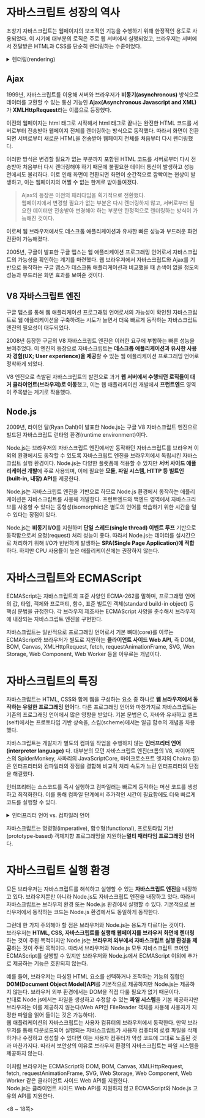 # 자바스크립트 성장의 역사
초창기 자바스크립트는 웹페이지의 보조적인 기능을 수행하기 위해 한정적인 용도로 사용되었다. 이 시기에 대부분의 로직은 주로 웹 서버에서 실행되었고, 브라우저는 서버에서 전달받은 HTML과 CSS를 단순히 랜더링하는 수준이었다.

<details>
<summary>렌더링(rendering)</summary>
<div markdown="1">

렌더링이란 HTML, CSS, 자바스크립트로 작성된 문서를 해석해서 브라우저에 시각적으로 출력하는 것을 말한다. 떄로는 서버에서 데이터를 HTML로 변환해서 브라우저에게 전달하는 과정(SSR; Server Side Rendering)을 가리키기도 한다.  

</div>
</details>  

## Ajax
1999년, 자바스크립트를 이용해 서버와 브라우저가 **비동기(asynchronous)** 방식으로 데이터를 교환할 수 있는 통신 기능인 **Ajax(Asynchronous Javascript and XML)** 가 **XMLHttpRequest**라는 이름으로 등장했다.  

이전의 웹페이지는 html 태그로 시작해서 html 태그로 끝나는 완전한 HTML 코드를 서버로부터 전송받아 웹페이지 전체를 렌더링하는 방식으로 동작했다. 따라서 화면이 전환되면 서버로부터 새로운 HTML을 전송받아 웹페이지 전체를 처음부터 다시 렌더링했다.  

이러한 방식은 변경할 필요가 없는 부분까지 포함된 HTML 코드를 서버로부터 다시 전송받아 처음부터 다시 렌더링해야 하기 때문에 불필요한 데이터 통신이 발생하고 성능 면에서도 불리하다. 이로 인해 화면이 전환되면 화면이 순간적으로 깜빡이는 현상이 발생하고, 이는 웹페이지의 어쩔 수 없는 한계로 받아들여졌다.  

> Ajax의 등장은 이전의 패러다임을 획기적으로 전환했다.  
> 웹페이지에서 변경할 필요가 없는 부분은 다시 렌더링하지 않고, 서버로부터 필요한 데이터만 전송받아 변경해야 하는 부분만 한정적으로 렌더링하는 방식이 가능해진 것이다.  
 
이로써 웹 브라우저에서도 데스크톱 애플리케이션과 유사한 빠른 성능과 부드러운 화면 전환이 가능해졌다.  

2005년, 구글이 발표한 구글 맵스는 웹 애플리케이션 프로그래밍 언어로서 자바스크립트의 가능성을 확인하는 계기를 마련했다. 웹 브라우저에서 자바스크립트와 Ajax를 기반으로 동작하는 구글 맵스가 데스크톱 애플리케이션과 비교했을 때 손색이 없을 정도의 성능과 부드러운 화면 효과를 보여준 것이다.

## V8 자바스크립트 엔진
구글 맵스를 통해 웹 애플리케이션 프로그래밍 언어로서의 가능성이 확인된 자바스크립트로 웹 애플리케이션을 구축하려는 시도가 늘면서 더욱 빠르게 동작하는 자바스크립트 엔진의 필요성이 대두되었다.  

2008년 등장한 구글의 V8 자바스크립트 엔진은 이러한 요구에 부합하는 빠른 성능을 보여주었다. 이 엔진의 등장으로 자바스크립트는 **데스크톱 애플리케이션과 유사한 사용자 경험(UX; User experience)을 제공**할 수 있는 웹 애플리케이션 프로그래밍 언어로 정착하게 되었다.  

V8 엔진으로 촉발된 자바스크립트의 발전으로 과거 **웹 서버에서 수행되던 로직들이 대거 클라이언트(브라우저)로 이동**했고, 이는 웹 애플리케이션 개발에서 **프런트엔드** 영역이 주목받는 계기로 작용했다.  

## Node.js
2009년, 라이언 달(Ryan Dahl)이 발표한 Node.js는 구글 V8 자바스크립트 엔진으로 빌드된 자바스크립트 런타임 환경(runtime environment)이다.  

Node.js는 브라우저의 자바스크립트 엔진에서만 동작하던 자바스크립트를 브라우저 이외의 환경에서도 동작할 수 있도록 자바스크립트 엔진을 브라우저에서 독립시킨 자바스크립트 실행 환경이다. Node.js는 다양한 플랫폼에 적용할 수 있지만 **서버 사이드 애플리케이션 개발**에 주로 사용되며, 이에 필요한 **모듈, 파일 시스템, HTTP 등 빌트인(built-in, 내장) API**를 제공한다.  

Node.js는 자바스크립트 엔진을 기반으로 하므로 Node.js 환경에서 동작하는 애플리케이션은 자바스크립트를 사용해 개발한다. 프런트엔드와 백엔드 영역에서 자바스크리브를 사용할 수 있다는 동형성(isomorphic)은 별도의 언어를 학습하기 위한 시간을 덜 수 있다는 장점이 있다.  

Node.js는 **비동기 I/O**를 지원하며 **단일 스레드(single thread) 이벤트 루프** 기반으로 동작함으로써 요청(request) 처리 성능이 좋다. 따라서 Node.js는 데이터를 실시간으로 처리하기 위해 I/O가 빈번하게 발생하는 **SPA(Single Page Application)에 적합**하다. 하지만 CPU 사용률이 높은 애플리케이션에는 권장하지 않는다. 

# 자바스크립트와 ECMAScript
ECMAScript는 자바스크립트의 표준 사양인 ECMA-262를 말하며, 프로그래밍 언어의 값, 타입, 객체와 프로퍼티, 함수, 표준 빌트인 객체(standard build-in object) 등 핵심 문법을 규정한다. 각 브라우저 제조사는 ECMAScript 사양을 준수해서 브라우저에 내장되는 자바스크립트 엔진을 구현한다.  

자바스크립트는 일반적으로 프로그래밍 언어로서 기본 뼈대(core)를 이루는 ECMAScript와 브라우저가 별도로 지원하는 **클라이언트 사이드 Web API**, 즉 DOM, BOM, Canvas, XMLHttpRequest, fetch, requestAnimationFrame, SVG, Wen Storage, Web Component, Web Worker 등을 아우르는 개념이다.  

# 자바스크립트의 특징
자바스크립트는 HTML, CSS와 함께 웹을 구성하는 요소 중 하나로 **웹 브라우저에서 동작하는 유일한 프로그래밍 언어**다. 다른 프로그래밍 언어와 마찬가지로 자바스크립트는 기존의 프로그래밍 언어에서 많은 영향을 받았다. 기본 문법은 C, 자바와 유사하고 셀프(self)에서는 프로토타입 기반 상속을, 스킴(scheme)에서는 일급 함수의 개념을 차용했다.  

자바스크립트는 개발자가 별도의 컴파일 작업을 수행하지 않는 **인터프리터 언어(interpreter language)** 다. 대부분의 모던 자바스크립트 엔진(크롬의 V8, 파이어폭스의 SpiderMonkey, 사파리의 JavaScriptCore, 마이크로소프트 엣지의 Chakra 등)은 인터프리터와 컴파일러의 장점을 결합해 비교적 처리 속도가 느린 인터프리터의 단점을 해결했다.  

인터프리터는 소스코드를 즉시 실행하고 컴파일러는 빠르게 동작하는 머신 코드를 생성하고 최적화한다. 이를 통해 컴파일 단계에서 추가적인 시간이 필요함에도 더욱 빠르게 코드를 실행할 수 있다.

<details>
<summary>인터프리터 언어 vs. 컴파일러 언어</summary>
<div markdown="1">

자바스크립트는 일반적으로 인터프리터 언어로 구분한다.
|컴파일러 언어|인터프리터 언어|
|:---|:---|
|코드가 실행되기 전 단계인 컴파일 타임에 소스코드 전체를 한번에 머신 코드로 변환한 후 실행한다.|코드가 실행되는 단계인 런타임에 문 단위로 한 줄씩 중간 코드(intermediate code)인 바이트코드로 변환한 후 실행한다.|
|실행 파일을 생성한다.|실행 파일을 생성하지 않는다.|
|컴파일 단계와 실행 단계가 분리되어 있다. 명시적인 컴파일 단계를 거치고, 명시적으로 실행 파일을 실행한다.|인터프리트 단계와 실행 단계가 분리되어 있지 않다. 인터프리터는 한 줄씩 바이트코드로 변환하고 즉시 실행한다.|
|실행에 앞서 컴파일은 단 한번 수행된다.|코드가 실행될 때마다 인터프리트 과정이 반복 수행된다.|
|컴파일과 실행 단계가 분리되어 있으므로 코드 실행 속도가 빠르다.|인터프리트 단계와 실행 단계가 분리되어 있지 않고 반복 수해오디므로 코드 실행 속도가 비교적 느리다.|  

</div>
</details>  

자바스크립트는 명령형(imperative), 함수형(functional), 프로토타입 기반(prototype-based) 객체지향 프로그래밍을 지원하는**멀티 패러다임 프로그래밍 언어**다.  

# 자바스크립트 실행 환경
모든 브라우저는 자바스크립트를 해석하고 실행할 수 있는 **자바스크립트 엔진**을 내장하고 있다. 브라우저뿐만 아니라 Node.js도 자바스크립트 엔진을 내장하고 있다. 따라서 자바스크립트는 브라우저 환경 또는 Node.js 환경에서 실행할 수 있다. 기본적으로 브라우저에서 동작하는 코드는 Node.js 환경에서도 동일하게 동작한다.  

그런데 한 가지 주의해야 할 점은 브라우저와 Node.js는 용도가 다르다는 것이다.  
브라우저는 **HTML, CSS, 자바스크립트를 실행해 웹페이지를 브라우저 화면에 렌더링**하는 것이 주된 목적이지만 Node.js는 **브라우저 외부에서 자바스크립트 실행 환경을 제공**하는 것이 주된 목적이다. 따라서 브라우저와 Node.js 모두 자바스크립트 코어인 ECMAScript를 실행할 수 있지만 브라우저와 Node.js에서 ECMAScript 이외에 추가로 제공하는 기능은 호환되지 않는다.  

예를 들어, 브라우저는 파싱된 HTML 요소를 선택하거나 조작하는 기능의 집합인 **DOM(Document Object Model)API**를 기본적으로 제공하지만 Node.js는 제공하지 않는다. 브라우저 외부 환경에서는 DOM을 직접 다룰 필요가 없기 때문이다.  
반대로 Node.js에서는 파일을 생성하고 수정할 수 있는 **파일 시스템**을 기본 제공하지만 브라우저는 이를 제공하지 않는다(Web API인 FileReader 객체를 사용해 사용자가 지정한 파일을 읽어 들이는 것은 가능하다).  
웹 애플리케이션의 자바스크립트는 사용자 컴퓨터의 브라우저에서 동작한다. 만약 브라우저를 통해 다운로드되어 실행되는 자바스크립트가 사용자 컴퓨터의 로컬 파일을 삭제하거나 수정하고 생성할 수 있다면 이는 사용자 컴퓨터가 악성 코드에 그대로 노출된 것과 마찬가지다. 따라서 보안상의 이유로 브라우저 환경의 자바스크립트는 파일 시스템을 제공하지 않는다.  

이처럼 브라우저는 ECMAScript와 DOM, BOM, Canvas, XMLHttpRequest, fetch, requestAnimationFrame, SVG, Web Storage, Web Component, Web Worker 같은 클라이언트 사이드 Web API를 지원한다.  
Node.js는 클라이언트 사이드 Web API를 지원하지 않고 ECMAScript와 Node.js 고유의 API를 지원한다.  

<8 ~ 18쪽>